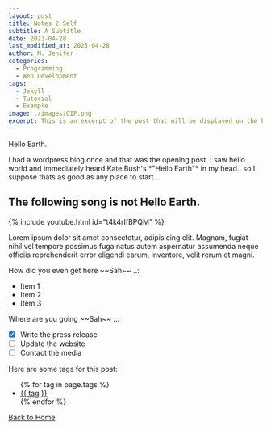 ```yaml
---
layout: post
title: Notes 2 Self
subtitle: A Subtitle
date: 2023-04-28
last_modified_at: 2023-04-28
author: M. Jenifer
categories:
  - Programming
  - Web Development
tags:
  - Jekyll
  - Tutorial
  - Example
image: ./images/OIP.png
excerpt: This is an excerpt of the post that will be displayed on the homepage
---
```


<p>Hello Earth.</p>

<p>I had a wordpress blog once and that was the opening post. I saw hello world and immediately heard Kate Bush's *"Hello Earth"* in my head.. so I suppose thats as good as any place to start..</p>

<h2>The following song is not Hello Earth.</h2>

{% include youtube.html id="t4k4rIfBPQM" %}

<p>Lorem ipsum dolor sit amet consectetur, adipisicing elit. Magnam, fugiat nihil vel tempore possimus fuga natus autem aspernatur assumenda neque officiis reprehenderit error eligendi earum, inventore, velit rerum et magni.</p>

<p>How did you even get here ~~Sah~~ ..:</p>

<ul>
  <li>Item 1</li>
  <li>Item 2</li>
  <li>Item 3</li>
</ul>

<p>Where are you going ~~Sah~~ ..:</p>

- [x] Write the press release
- [ ] Update the website
- [ ] Contact the media

<p>Here are some tags for this post:</p>
<ul>
{% for tag in page.tags %}
  <li><a href="/tags/{{ tag }}/">{{ tag }}</a></li>
{% endfor %}
</ul>

<p><a href="/">Back to Home</a></p>
